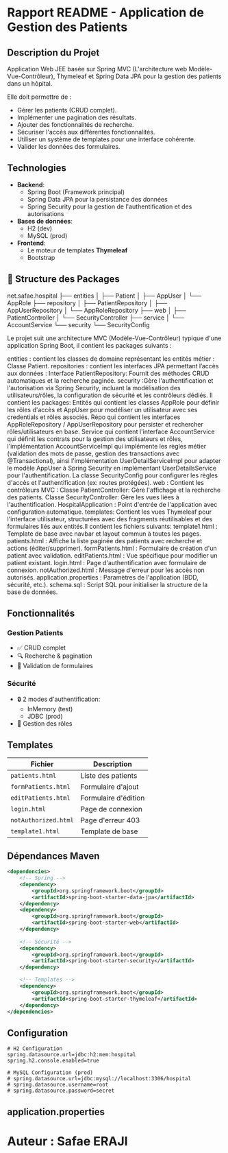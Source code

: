 # Rapport README - Application de Gestion des Patients

## Description du Projet
Application Web JEE basée sur Spring MVC (L'architecture web Modèle-Vue-Contrôleur), Thymeleaf et Spring Data JPA pour la gestion des patients dans un hôpital.

Elle doit permettre de :
- Gérer les patients (CRUD complet).
- Implémenter une pagination des résultats.
- Ajouter des fonctionnalités de recherche.
- Sécuriser l'accès aux différentes fonctionnalités.
- Utiliser un système de templates pour une interface cohérente.
- Valider les données des formulaires.

## Technologies
- **Backend**:
  - Spring Boot (Framework principal)
  - Spring Data JPA pour la persistance des données
  - Spring Security pour la gestion de l'authentification et des autorisations
- **Bases de données**:
  - H2 (dev)
  - MySQL (prod)
- **Frontend**:
  - Le moteur de templates **Thymeleaf**
  - Bootstrap

## 🧱 Structure des Packages
net.safae.hospital
├── entities
│ ├── Patient
│ ├── AppUser
│ └── AppRole
├── repository
│ ├── PatientRepository
│ ├── AppUserRepository
│ └── AppRoleRepository
├── web
│ ├── PatientController
│ └── SecurityController
├── service
│ └── AccountService
└── security
└── SecurityConfig

Le projet suit une architecture MVC (Modèle-Vue-Contrôleur) typique d'une application Spring Boot, il contient les packages suivants :

entities : contient les classes de domaine représentant les entités métier : Classe Patient.
repositories : contient les interfaces JPA permettant l’accès aux données :
Interface PatientRepository: Fournit des méthodes CRUD automatiques et la recherche paginée.
security :Gère l'authentification et l'autorisation via Spring Security, incluant la modélisation des utilisateurs/rôles, la configuration de sécurité et les contrôleurs dédiés. Il contient les packages:
Entités qui contient les classes AppRole pour définir les rôles d'accès et AppUser pour modéliser un utilisateur avec ses credentials et rôles associés.
Répo qui contient les interfaces AppRoleRepository / AppUserRepository pour persister et rechercher rôles/utilisateurs en base.
Service qui contient l'interface AccountService qui définit les contrats pour la gestion des utilisateurs et rôles, l'implémentation AccountServiceImpl qui implémente les règles métier (validation des mots de passe, gestion des transactions avec @Transactional), ainsi l'implémentation UserDetailServiceImpl pour adapter le modèle AppUser à Spring Security en implémentant UserDetailsService pour l'authentification.
La classe SecurityConfig pour configurer les règles d'accès et l'authentification (ex: routes protégées).
web : Contient les contrôleurs MVC :
Classe PatientController: Gère l'affichage et la recherche des patients.
Classe SecurityController: Gère les vues liées à l'authentification.
HospitalApplication : Point d'entrée de l'application avec configuration automatique.
templates: Contient les vues Thymeleaf pour l'interface utilisateur, structurées avec des fragments réutilisables et des formulaires liés aux entités.Il contient les fichiers suivants:
template1.html : Template de base avec navbar et layout commun à toutes les pages.
patients.html : Affiche la liste paginée des patients avec recherche et actions (éditer/supprimer).
formPatients.html : Formulaire de création d'un patient avec validation.
editPatients.html : Vue spécifique pour modifier un patient existant.
login.html : Page d'authentification avec formulaire de connexion.
notAuthorized.html : Message d'erreur pour les accès non autorisés.
application.properties : Paramètres de l'application (BDD, sécurité, etc.).
schema.sql : Script SQL pour initialiser la structure de la base de données.

## Fonctionnalités
### Gestion Patients
- ✅ CRUD complet
- 🔍 Recherche & pagination
- 📝 Validation de formulaires

### Sécurité
- 🔒 2 modes d'authentification:
  - InMemory (test)
  - JDBC (prod)
- 👥 Gestion des rôles

## Templates
| Fichier              | Description                  |
|----------------------|------------------------------|
| `patients.html`      | Liste des patients           |
| `formPatients.html`  | Formulaire d'ajout           |
| `editPatients.html`  | Formulaire d'édition         |
| `login.html`         | Page de connexion            |
| `notAuthorized.html` | Page d'erreur 403            |
| `template1.html`     | Template de base             |

## Dépendances Maven
```xml
<dependencies>
    <!-- Spring -->
    <dependency>
        <groupId>org.springframework.boot</groupId>
        <artifactId>spring-boot-starter-data-jpa</artifactId>
    </dependency>
    <dependency>
        <groupId>org.springframework.boot</groupId>
        <artifactId>spring-boot-starter-web</artifactId>
    </dependency>
    
    <!-- Sécurité -->
    <dependency>
        <groupId>org.springframework.boot</groupId>
        <artifactId>spring-boot-starter-security</artifactId>
    </dependency>

    <!-- Templates -->
    <dependency>
        <groupId>org.springframework.boot</groupId>
        <artifactId>spring-boot-starter-thymeleaf</artifactId>
    </dependency>
</dependencies>
```

## Configuration
```
# H2 Configuration
spring.datasource.url=jdbc:h2:mem:hospital
spring.h2.console.enabled=true

# MySQL Configuration (prod)
# spring.datasource.url=jdbc:mysql://localhost:3306/hospital
# spring.datasource.username=root
# spring.datasource.password=secret
```

## application.properties

# Auteur : Safae ERAJI
